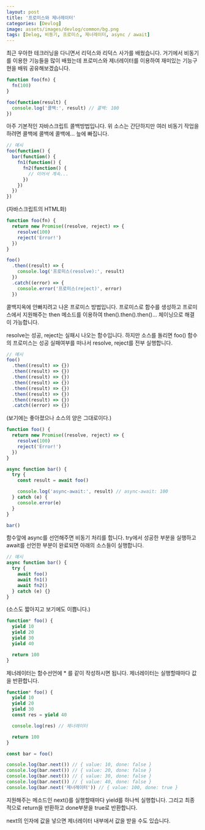 ```yaml
---
layout: post
title: '프로미스와 제너레이터'
categories: [Devlog]
image: assets/images/devlog/common/bg.png
tags: [Delog, 비동기, 프로미스, 제너레이터, async / await]
---
```


최근 우아한 테크러닝을 다니면서 리덕스와 리덕스 사가를 배웠습니다. 거기에서 비동기를 이용한 기능들을 많이 배웠는데 프로미스와 제너레이터를 이용하여 재미있는 기능구현을 배워 공유해보겠습니다.

```javascript
function foo(fn) {
  fn(100)
}

foo(function(result) {
  console.log('콜백:', result) // 콜백: 100
})
```

아주 기본적인 자바스크립트 콜백방법입니다. 위 소스는 간단하지만 여러 비동기 작업을 하려면 콜백에 콜백에 콜백에... 늪에 빠집니다.

```javascript
// 예시
foo(function() {
  bar(function() {
    fn1(function() {
      fn2(function() {
        // 이어서 계속...
      })
    })
  })
})
```

(자바스크립트의 HTML화)

```javascript
function foo(fn) {
  return new Promise((resolve, reject) => {
    resolve(100)
    reject('Error!')
  })
}

foo()
  .then((result) => {
    console.log('프로미스(resolve):', result)
  })
  .catch((error) => {
    console.error('프로미스(reject)', error)
  })
```

콜백지옥에 안빠지려고 나온 프로미스 방법입니다. 프로미스로 함수를 생성하고 프로미스에서 지원해주는 then 메소드를 이용하여 then().then().then()... 체이닝으로 해결이 가능합니다.

resolve는 성공, reject는 실패시 나오는 함수입니다. 하지만 소스를 돌리면 foo() 함수의 프로미스는 성공 실패여부를 떠나서 resolve, reject를 전부 실행합니다.

```javascript
// 예시
foo()
  .then((result) => {})
  .then((result) => {})
  .then((result) => {})
  .then((result) => {})
  .then((result) => {})
  .then((result) => {})
  .then((result) => {})
  .catch((error) => {})
```

(보기에는 좋아졌으나 소스의 양은 그대로이다.)

```javascript
function foo() {
  return new Promise((resolve, reject) => {
    resolve(100)
    reject('Error!')
  })
}

async function bar() {
  try {
    const result = await foo()

    console.log('async-await:', result) // async-await: 100
  } catch (e) {
    console.error(e)
  }
}

bar()
```

함수앞에 async를 선언해주면 비동기 처리를 합니다. try에서 성공한 부분을 실행하고 await를 선언한 부분이 완료되면 아래의 소스들이 실행합니다.

```javascript
// 예시
async function bar() {
  try {
    await foo()
    await fn1()
    await fn2()
  } catch (e) {}
}
```

(소스도 짧아지고 보기에도 이쁩니다.)

```javascript
function* foo() {
  yield 10
  yield 20
  yield 30
  yield 40

  return 100
}
```

제너레이터는 함수선언에 \* 를 같이 작성하시면 됩니다. 제너레이터는 실행할때마다 값을 반환합니다.

```javascript
function* foo() {
  yield 10
  yield 20
  yield 30
  const res = yield 40

  console.log(res) // 제너레이터

  return 100
}

const bar = foo()

console.log(bar.next()) // { value: 10, done: false }
console.log(bar.next()) // { value: 20, done: false }
console.log(bar.next()) // { value: 30, done: false }
console.log(bar.next()) // { value: 40, done: false }
console.log(bar.next('제너레이터')) // { value: 100, done: true }
```

지원해주는 메소드인 next()를 실행할때마다 yield를 하나씩 실행합니다. 그리고 최종적으로 return을 반환하고 done부분을 true로 반환합니다.

next의 인자에 값을 넣으면 제너레이터 내부에서 값을 받을 수도 있습니다.
